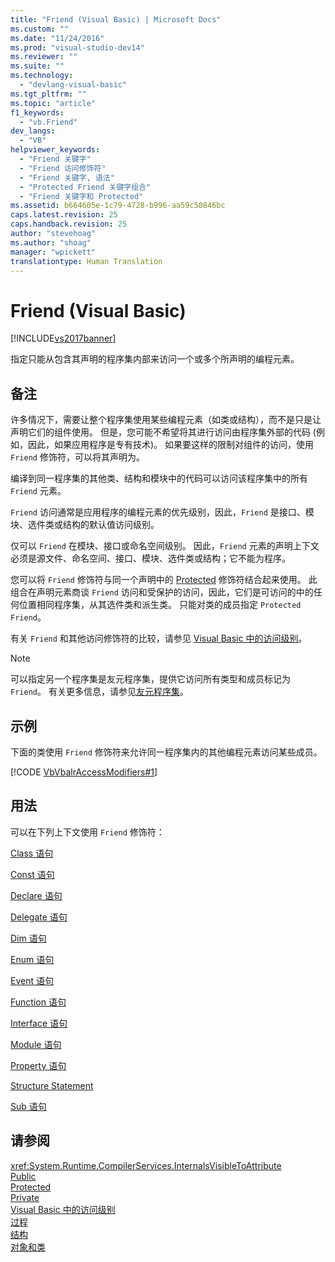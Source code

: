 ```yaml
---
title: "Friend (Visual Basic) | Microsoft Docs"
ms.custom: ""
ms.date: "11/24/2016"
ms.prod: "visual-studio-dev14"
ms.reviewer: ""
ms.suite: ""
ms.technology: 
  - "devlang-visual-basic"
ms.tgt_pltfrm: ""
ms.topic: "article"
f1_keywords: 
  - "vb.Friend"
dev_langs: 
  - "VB"
helpviewer_keywords: 
  - "Friend 关键字"
  - "Friend 访问修饰符"
  - "Friend 关键字, 语法"
  - "Protected Friend 关键字组合"
  - "Friend 关键字和 Protected"
ms.assetid: b664605e-1c79-4728-b996-aa59c50846bc
caps.latest.revision: 25
caps.handback.revision: 25
author: "stevehoag"
ms.author: "shoag"
manager: "wpickett"
translationtype: Human Translation
---
```

# Friend (Visual Basic)
[!INCLUDE[vs2017banner](../../../csharp/includes/vs2017banner.md)]

指定只能从包含其声明的程序集内部来访问一个或多个所声明的编程元素。  
  
## 备注  
 许多情况下，需要让整个程序集使用某些编程元素（如类或结构），而不是只是让声明它们的组件使用。  但是，您可能不希望将其进行访问由程序集外部的代码 \(例如，因此，如果应用程序是专有技术\)。  如果要这样的限制对组件的访问，使用 `Friend` 修饰符，可以将其声明为。  
  
 编译到同一程序集的其他类、结构和模块中的代码可以访问该程序集中的所有 `Friend` 元素。  
  
 `Friend` 访问通常是应用程序的编程元素的优先级别，因此，`Friend` 是接口、模块、选件类或结构的默认值访问级别。  
  
 仅可以 `Friend` 在模块、接口或命名空间级别。  因此，`Friend` 元素的声明上下文必须是源文件、命名空间、接口、模块、选件类或结构；它不能为程序。  
  
 您可以将 `Friend` 修饰符与同一个声明中的 [Protected](../../../visual-basic/language-reference/modifiers/protected.md) 修饰符结合起来使用。  此组合在声明元素商谈 `Friend` 访问和受保护的访问，因此，它们是可访问的中的任何位置相同程序集，从其选件类和派生类。  只能对类的成员指定 `Protected Friend`。  
  
 有关 `Friend` 和其他访问修饰符的比较，请参见 [Visual Basic 中的访问级别](../../../visual-basic/programming-guide/language-features/declared-elements/access-levels.md)。  
  
> [!NOTE]
>  可以指定另一个程序集是友元程序集，提供它访问所有类型和成员标记为 `Friend`。  有关更多信息，请参见[友元程序集](../Topic/Friend%20Assemblies%20\(C%23%20and%20Visual%20Basic\).md)。  
  
## 示例  
 下面的类使用 `Friend` 修饰符来允许同一程序集内的其他编程元素访问某些成员。  
  
 [!CODE [VbVbalrAccessModifiers#1](../CodeSnippet/VS_Snippets_VBCSharp/vbvbalraccessmodifiers#1)]  
  
## 用法  
 可以在下列上下文使用 `Friend` 修饰符：  
  
 [Class 语句](../../../visual-basic/language-reference/statements/class-statement.md)  
  
 [Const 语句](../../../visual-basic/language-reference/statements/const-statement.md)  
  
 [Declare 语句](../../../visual-basic/language-reference/statements/declare-statement.md)  
  
 [Delegate 语句](../../../visual-basic/language-reference/statements/delegate-statement.md)  
  
 [Dim 语句](../../../visual-basic/language-reference/statements/dim-statement.md)  
  
 [Enum 语句](../../../visual-basic/language-reference/statements/enum-statement.md)  
  
 [Event 语句](../../../visual-basic/language-reference/statements/event-statement.md)  
  
 [Function 语句](../../../visual-basic/language-reference/statements/function-statement.md)  
  
 [Interface 语句](../../../visual-basic/language-reference/statements/interface-statement.md)  
  
 [Module 语句](../../../visual-basic/language-reference/statements/module-statement.md)  
  
 [Property 语句](../../../visual-basic/language-reference/statements/property-statement.md)  
  
 [Structure Statement](../../../visual-basic/language-reference/statements/structure-statement.md)  
  
 [Sub 语句](../../../visual-basic/language-reference/statements/sub-statement.md)  
  
## 请参阅  
 <xref:System.Runtime.CompilerServices.InternalsVisibleToAttribute>   
 [Public](../../../visual-basic/language-reference/modifiers/public.md)   
 [Protected](../../../visual-basic/language-reference/modifiers/protected.md)   
 [Private](../../../visual-basic/language-reference/modifiers/private.md)   
 [Visual Basic 中的访问级别](../../../visual-basic/programming-guide/language-features/declared-elements/access-levels.md)   
 [过程](../../../visual-basic/programming-guide/language-features/procedures/index.md)   
 [结构](../../../visual-basic/programming-guide/language-features/data-types/structures.md)   
 [对象和类](../../../visual-basic/programming-guide/language-features/objects-and-classes/index.md)